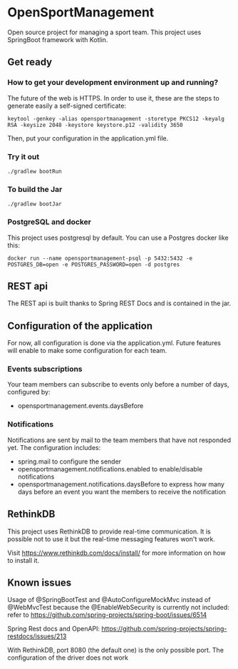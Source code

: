 # OpenSportManagement
Open source project for managing a sport team. This project uses SpringBoot framework with Kotlin.

## Get ready 
### How to get your development environment up and running?
The future of the web is HTTPS. In order to use it, these are the steps to generate easily a self-signed certificate:

`keytool -genkey -alias opensportmanagement -storetype PKCS12 -keyalg RSA -keysize 2048 -keystore keystore.p12 -validity 3650`

Then, put your configuration in the application.yml file.

### Try it out
`./gradlew bootRun`

### To build the Jar
`./gradlew bootJar`

### PostgreSQL and docker
This project uses postgresql by default. You can use a Postgres docker like this:

```
docker run --name opensportmanagement-psql -p 5432:5432 -e POSTGRES_DB=open -e POSTGRES_PASSWORD=open -d postgres
```

## REST api
The REST api is built thanks to Spring REST Docs and is contained in the jar.

## Configuration of the application

For now, all configuration is done via the application.yml. Future features will enable to make some configuration for
each team.

### Events subscriptions

Your team members can subscribe to events only before a number of days, configured by:
- opensportmanagement.events.daysBefore

### Notifications

Notifications are sent by mail to the team members that have not responded yet. The configuration includes:
- spring.mail to configure the sender
- opensportmanagement.notifications.enabled to enable/disable notifications
- opensportmanagement.notifications.daysBefore to express how many days before an event you want the members to receive
 the notification

## RethinkDB
This project uses RethinkDB to provide real-time communication. It is possible not to use it but the real-time messaging
 features won't work.

Visit https://www.rethinkdb.com/docs/install/ for more information on how to install it.

## Known issues
Usage of @SpringBootTest and @AutoConfigureMockMvc instead of @WebMvcTest because the @EnableWebSecurity is currently
not included: refer to https://github.com/spring-projects/spring-boot/issues/6514

Spring Rest docs and OpenAPI: https://github.com/spring-projects/spring-restdocs/issues/213

With RethinkDB, port 8080 (the default one) is the only possible port. The configuration of the driver does not work